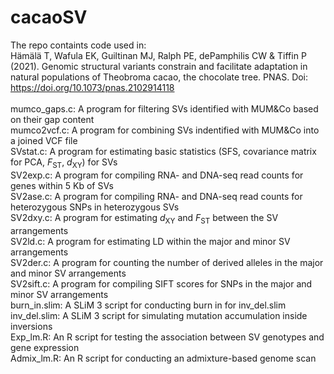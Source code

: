 # cacaoSV
The repo containts code used in:<br>
Hämälä T, Wafula EK, Guiltinan MJ, Ralph PE, dePamphilis CW & Tiffin P (2021). Genomic structural variants constrain and facilitate adaptation in natural populations of Theobroma cacao, the chocolate tree. PNAS. Doi: https://doi.org/10.1073/pnas.2102914118
<br>
<br>
mumco_gaps.c: A program for filtering SVs identified with MUM&Co based on their gap content<br>
mumco2vcf.c: A program for combining SVs indentified with MUM&Co into a joined VCF file<br>
SVstat.c: A program for estimating basic statistics (SFS, covariance matrix for PCA, *F*<sub>ST</sub>, *d*<sub>XY</sub>) for SVs<br>
SV2exp.c: A program for compiling RNA- and DNA-seq read counts for genes within 5 Kb of SVs<br>
SV2ase.c: A program for compiling RNA- and DNA-seq read counts for heterozygous SNPs in heterozygous SVs<br>
SV2dxy.c: A program for estimating *d*<sub>XY</sub> and *F*<sub>ST</sub> between the SV arrangements<br>
SV2ld.c: A program for estimating LD within the major and minor SV arrangements<br>
SV2der.c: A program for counting the number of derived alleles in the major and minor SV arrangements<br>
SV2sift.c: A program for compiling SIFT scores for SNPs in the major and minor SV arrangements<br>
burn\_in.slim: A SLiM 3 script for conducting burn in for inv\_del.slim<br>
inv\_del.slim: A SLiM 3 script for simulating mutation accumulation inside inversions<br>
Exp\_lm.R: An R script for testing the association between SV genotypes and gene expression<br>
Admix\_lm.R: An R script for conducting an admixture-based genome scan<br>
